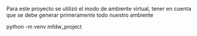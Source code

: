 Para este proyecto se utilizó el modo de ambiente virtual, tener en cuenta que se debe generar primeramente todo nuestro ambiente

python -m venv mfdw_project

